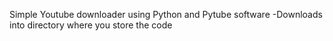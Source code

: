 Simple Youtube downloader using Python and Pytube software
-Downloads into directory where you store the code
